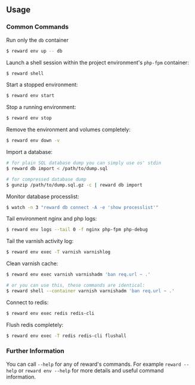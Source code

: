 ## Usage

### Common Commands

Run only the `db` container

``` bash
$ reward env up -- db
```

Launch a shell session within the project environment's `php-fpm` container:

``` bash
$ reward shell
```

Start a stopped environment:

``` bash
$ reward env start
```

Stop a running environment:

``` bash
$ reward env stop
```

Remove the environment and volumes completely:

``` bash
$ reward env down -v
```

Import a database:

``` bash
# for plain SQL database dump you can simply use os' stdin
$ reward db import < /path/to/dump.sql

# for compressed database dump
$ gunzip /path/to/dump.sql.gz -c | reward db import
```

Monitor database processlist:

``` bash
$ watch -n 3 "reward db connect -A -e 'show processlist'"
```

Tail environment nginx and php logs:

``` bash
$ reward env logs --tail 0 -f nginx php-fpm php-debug
```

Tail the varnish activity log:

``` bash
$ reward env exec -T varnish varnishlog
```

Clean varnish cache:

``` bash
$ reward env exec varnish varnishadm 'ban req.url ~ .'

# or you can use this, these commands are identical:
$ reward shell --container varnish varnishadm 'ban req.url ~ .'
```

Connect to redis:

``` bash
$ reward env exec redis redis-cli
```

Flush redis completely:

``` bash
$ reward env exec -T redis redis-cli flushall
```

### Further Information

You can call `--help` for any of reward's commands. For example `reward --help` or `reward env --help` for more
details and useful command information.
